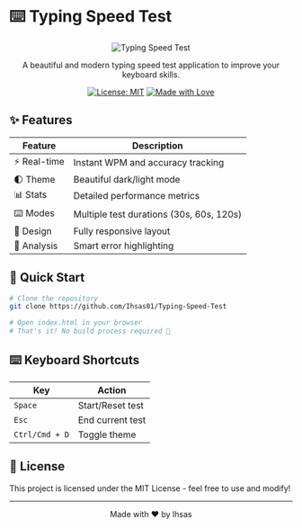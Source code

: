 # ⌨️ Typing Speed Test

<div align="center">

![Typing Speed Test](https://i.imgur.com/placeholder.png)

A beautiful and modern typing speed test application to improve your keyboard skills.

[![License: MIT](https://img.shields.io/badge/License-MIT-blue.svg)](https://opensource.org/licenses/MIT)
[![Made with Love](https://img.shields.io/badge/Made%20with-❤️-red.svg)](https://github.com/ihsas)

</div>

## ✨ Features

<div align="center">

| Feature | Description |
|---------|-------------|
| ⚡ Real-time | Instant WPM and accuracy tracking |
| 🌓 Theme | Beautiful dark/light mode |
| 📊 Stats | Detailed performance metrics |
| ⌨️ Modes | Multiple test durations (30s, 60s, 120s) |
| 📱 Design | Fully responsive layout |
| 🎯 Analysis | Smart error highlighting |

</div>

## 🚀 Quick Start

```bash
# Clone the repository
git clone https://github.com/Ihsas01/Typing-Speed-Test

# Open index.html in your browser
# That's it! No build process required 🎉
```

## ⌨️ Keyboard Shortcuts

<div align="center">

| Key | Action |
|-----|--------|
| `Space` | Start/Reset test |
| `Esc` | End current test |
| `Ctrl/Cmd + D` | Toggle theme |

</div>

## 📝 License

This project is licensed under the MIT License - feel free to use and modify!

---

<div align="center">

Made with ❤️ by Ihsas



</div>